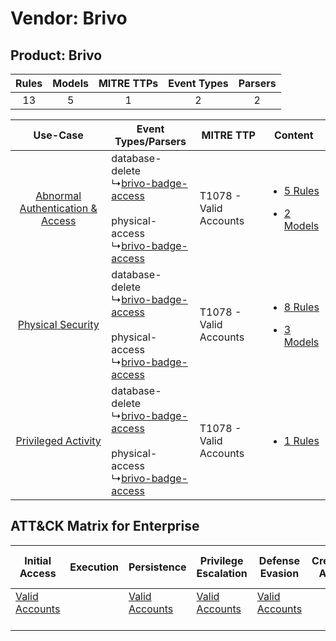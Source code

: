 Vendor: Brivo
=============
Product: Brivo
--------------
| Rules | Models | MITRE TTPs | Event Types | Parsers |
|:-----:|:------:|:----------:|:-----------:|:-------:|
|  13   |   5    |     1      |      2      |    2    |

|    Use-Case    | Event Types/Parsers    | MITRE TTP    | Content    |
|:----:| ---- | ---- | ---- |
| [Abnormal Authentication & Access](../../../UseCases/uc_abnormal_authentication_&_access.md) |  database-delete<br> ↳[brivo-badge-access](Ps/pC_brivobadgeaccess.md)<br><br> physical-access<br> ↳[brivo-badge-access](Ps/pC_brivobadgeaccess.md)<br> | T1078 - Valid Accounts<br> | [<ul><li>5 Rules</li></ul><ul><li>2 Models</li></ul>](RM/r_m_brivo_brivo_Abnormal_Authentication_&_Access.md) |
|    [Physical Security](../../../UseCases/uc_physical_security.md)    |  database-delete<br> ↳[brivo-badge-access](Ps/pC_brivobadgeaccess.md)<br><br> physical-access<br> ↳[brivo-badge-access](Ps/pC_brivobadgeaccess.md)<br> | T1078 - Valid Accounts<br> | [<ul><li>8 Rules</li></ul><ul><li>3 Models</li></ul>](RM/r_m_brivo_brivo_Physical_Security.md)    |
|    [Privileged Activity](../../../UseCases/uc_privileged_activity.md)    |  database-delete<br> ↳[brivo-badge-access](Ps/pC_brivobadgeaccess.md)<br><br> physical-access<br> ↳[brivo-badge-access](Ps/pC_brivobadgeaccess.md)<br> | T1078 - Valid Accounts<br> | [<ul><li>1 Rules</li></ul>](RM/r_m_brivo_brivo_Privileged_Activity.md)    |

ATT&CK Matrix for Enterprise
----------------------------
| Initial Access                                                      | Execution | Persistence                                                         | Privilege Escalation                                                | Defense Evasion                                                     | Credential Access | Discovery | Lateral Movement | Collection | Command and Control | Exfiltration | Impact |
| ------------------------------------------------------------------- | --------- | ------------------------------------------------------------------- | ------------------------------------------------------------------- | ------------------------------------------------------------------- | ----------------- | --------- | ---------------- | ---------- | ------------------- | ------------ | ------ |
| [Valid Accounts](https://attack.mitre.org/techniques/T1078)<br><br> |           | [Valid Accounts](https://attack.mitre.org/techniques/T1078)<br><br> | [Valid Accounts](https://attack.mitre.org/techniques/T1078)<br><br> | [Valid Accounts](https://attack.mitre.org/techniques/T1078)<br><br> |                   |           |                  |            |                     |              |        |